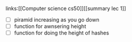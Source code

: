 links:[[Computer science cs50]][[summary lec 1]]

- [ ] piramid increasing as you go down
- [ ] function for awnsering height
- [ ] function for doing the height of hashes